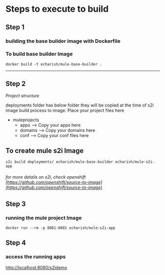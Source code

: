 # Steps to execute to build

## Step 1
### building the base builder image with Dockerfile
### To build base builder Image
```
docker build -t echarish/mule-base-builder .
```

-----------------------------------------------------------------
## Step 2
*Project structure*

deployments folder has below folder they will be copied at the time of s2i image build process to
image. Place your project files here
- muleprojects
  - apps --> Copy your apps here
  - domains --> Copy your domains here
  - conf --> Copy your conf files here



## To create mule s2i Image
```
s2i build deployments/ echarish/mule-base-builder echarish/mule-s2i-app
```

###### for more details on s2i, check openshift [https://github.com/openshift/source-to-image](https://github.com/openshift/source-to-image)

## Step 3
### running the mule project Image
```
docker run --rm -p 8081:8081 echarish/mule-s2i-app
```

## Step 4
### access the running apps
[http://localhost:8080/s2idemo](http://localhost:8080/s2idemo)
